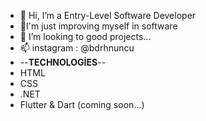 








- 👋 Hi, I’m a Entry-Level Software Developer
- 💞️I'm just improving myself in software
- 👀 I’m looking to good projects...
- 📫 instagram : @bdrhnuncu 
- --**TECHNOLOGİES**--
- HTML
- CSS
- .NET
- Flutter & Dart (coming soon...)


